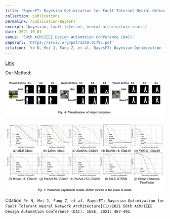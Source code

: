 ```yaml
---
title: "BayesFT: Bayesian Optimization for Fault Tolerant Neural Network Architecture"
collection: publications
permalink: /publication/BayesFT
excerpt: 'bayesian, fault tolerant, neural architecture search'
date: 2021-10-01
venue: '58th ACM/IEEE Design Automation Conference (DAC)'
paperurl: 'https://arxiv.org/pdf/2210.01795.pdf'
citation: 'Ye N, Mei J, Fang Z, et al. BayesFT: Bayesian Optimization for Fault Tolerant Neural Network Architecture[C]//2021 58th ACM/IEEE Design Automation Conference (DAC). IEEE, 2021: 487-492.'
---
```


[Link](https://arxiv.org/pdf/2210.01795.pdf)

Our Method:

![Object Detect](/images/bt-1.jpg)

![Neural Network](/images/bt-2.jpg)

Citation: `Ye N, Mei J, Fang Z, et al. BayesFT: Bayesian Optimization for Fault Tolerant Neural Network Architecture[C]//2021 58th ACM/IEEE Design Automation Conference (DAC). IEEE, 2021: 487-492.`
